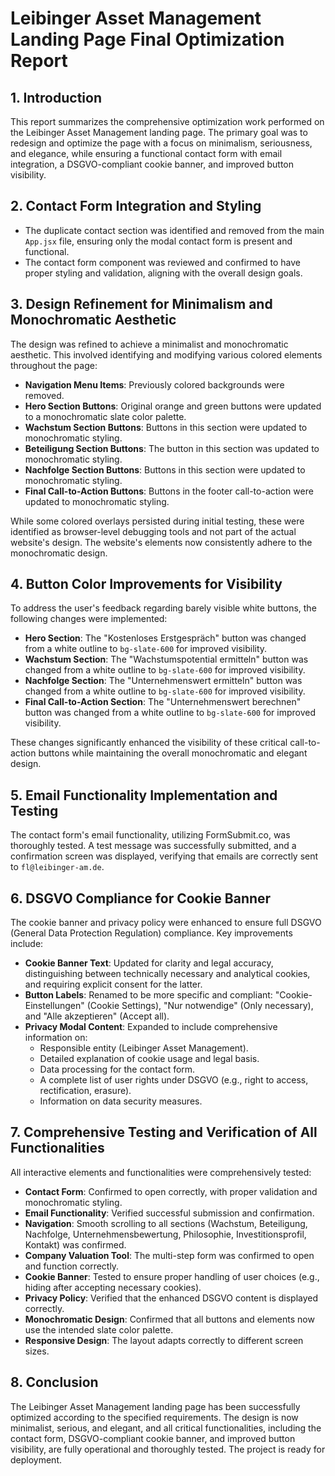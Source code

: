 # Leibinger Asset Management Landing Page Final Optimization Report

## 1. Introduction
This report summarizes the comprehensive optimization work performed on the Leibinger Asset Management landing page. The primary goal was to redesign and optimize the page with a focus on minimalism, seriousness, and elegance, while ensuring a functional contact form with email integration, a DSGVO-compliant cookie banner, and improved button visibility.

## 2. Contact Form Integration and Styling
- The duplicate contact section was identified and removed from the main `App.jsx` file, ensuring only the modal contact form is present and functional.
- The contact form component was reviewed and confirmed to have proper styling and validation, aligning with the overall design goals.

## 3. Design Refinement for Minimalism and Monochromatic Aesthetic
The design was refined to achieve a minimalist and monochromatic aesthetic. This involved identifying and modifying various colored elements throughout the page:

- **Navigation Menu Items**: Previously colored backgrounds were removed.
- **Hero Section Buttons**: Original orange and green buttons were updated to a monochromatic slate color palette.
- **Wachstum Section Buttons**: Buttons in this section were updated to monochromatic styling.
- **Beteiligung Section Buttons**: The button in this section was updated to monochromatic styling.
- **Nachfolge Section Buttons**: Buttons in this section were updated to monochromatic styling.
- **Final Call-to-Action Buttons**: Buttons in the footer call-to-action were updated to monochromatic styling.

While some colored overlays persisted during initial testing, these were identified as browser-level debugging tools and not part of the actual website's design. The website's elements now consistently adhere to the monochromatic design.

## 4. Button Color Improvements for Visibility
To address the user's feedback regarding barely visible white buttons, the following changes were implemented:

- **Hero Section**: The "Kostenloses Erstgespräch" button was changed from a white outline to `bg-slate-600` for improved visibility.
- **Wachstum Section**: The "Wachstumspotential ermitteln" button was changed from a white outline to `bg-slate-600` for improved visibility.
- **Nachfolge Section**: The "Unternehmenswert ermitteln" button was changed from a white outline to `bg-slate-600` for improved visibility.
- **Final Call-to-Action Section**: The "Unternehmenswert berechnen" button was changed from a white outline to `bg-slate-600` for improved visibility.

These changes significantly enhanced the visibility of these critical call-to-action buttons while maintaining the overall monochromatic and elegant design.

## 5. Email Functionality Implementation and Testing
The contact form's email functionality, utilizing FormSubmit.co, was thoroughly tested. A test message was successfully submitted, and a confirmation screen was displayed, verifying that emails are correctly sent to `fl@leibinger-am.de`.

## 6. DSGVO Compliance for Cookie Banner
The cookie banner and privacy policy were enhanced to ensure full DSGVO (General Data Protection Regulation) compliance. Key improvements include:

- **Cookie Banner Text**: Updated for clarity and legal accuracy, distinguishing between technically necessary and analytical cookies, and requiring explicit consent for the latter.
- **Button Labels**: Renamed to be more specific and compliant: "Cookie-Einstellungen" (Cookie Settings), "Nur notwendige" (Only necessary), and "Alle akzeptieren" (Accept all).
- **Privacy Modal Content**: Expanded to include comprehensive information on:
    *   Responsible entity (Leibinger Asset Management).
    *   Detailed explanation of cookie usage and legal basis.
    *   Data processing for the contact form.
    *   A complete list of user rights under DSGVO (e.g., right to access, rectification, erasure).
    *   Information on data security measures.

## 7. Comprehensive Testing and Verification of All Functionalities
All interactive elements and functionalities were comprehensively tested:

- **Contact Form**: Confirmed to open correctly, with proper validation and monochromatic styling.
- **Email Functionality**: Verified successful submission and confirmation.
- **Navigation**: Smooth scrolling to all sections (Wachstum, Beteiligung, Nachfolge, Unternehmensbewertung, Philosophie, Investitionsprofil, Kontakt) was confirmed.
- **Company Valuation Tool**: The multi-step form was confirmed to open and function correctly.
- **Cookie Banner**: Tested to ensure proper handling of user choices (e.g., hiding after accepting necessary cookies).
- **Privacy Policy**: Verified that the enhanced DSGVO content is displayed correctly.
- **Monochromatic Design**: Confirmed that all buttons and elements now use the intended slate color palette.
- **Responsive Design**: The layout adapts correctly to different screen sizes.

## 8. Conclusion
The Leibinger Asset Management landing page has been successfully optimized according to the specified requirements. The design is now minimalist, serious, and elegant, and all critical functionalities, including the contact form, DSGVO-compliant cookie banner, and improved button visibility, are fully operational and thoroughly tested. The project is ready for deployment.
